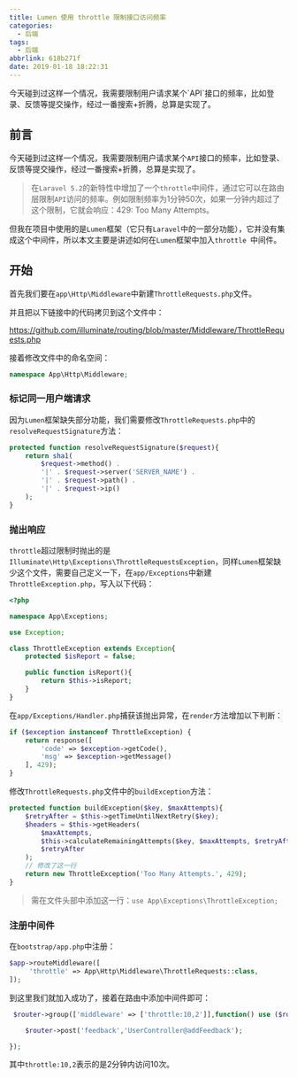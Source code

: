 ```yaml
---
title: Lumen 使用 throttle 限制接口访问频率
categories:
  - 后端
tags:
  - 后端
abbrlink: 618b271f
date: 2019-01-18 18:22:31
---
```


<div class="excerpt">
    今天碰到过这样一个情况，我需要限制用户请求某个`API`接口的频率，比如登录、反馈等提交操作，经过一番搜索+折腾，总算是实现了。
</div>
<!-- more -->

## 前言

今天碰到过这样一个情况，我需要限制用户请求某个`API`接口的频率，比如登录、反馈等提交操作，经过一番搜索+折腾，总算是实现了。

> 在`Laravel 5.2`的新特性中增加了一个`throttle`中间件，通过它可以在路由层限制`API`访问的频率。例如限制频率为1分钟50次，如果一分钟内超过了这个限制，它就会响应：429: Too Many Attempts。

但我在项目中使用的是`Lumen`框架（它只有`Laravel`中的一部分功能），它并没有集成这个中间件，所以本文主要是讲述如何在`Lumen`框架中加入`throttle `中间件。

## 开始

首先我们要在`app\Http\Middleware`中新建`ThrottleRequests.php`文件。

并且把以下链接中的代码拷贝到这个文件中：

https://github.com/illuminate/routing/blob/master/Middleware/ThrottleRequests.php

接着修改文件中的命名空间：

```php
namespace App\Http\Middleware;
```

### 标记同一用户端请求

因为`Lumen`框架缺失部分功能，我们需要修改`ThrottleRequests.php`中的`resolveRequestSignature`方法：

```php
protected function resolveRequestSignature($request){
    return sha1(
        $request->method() .
        '|' . $request->server('SERVER_NAME') .
        '|' . $request->path() .
        '|' . $request->ip()
    );
}
```

### 抛出响应

`throttle`超过限制时抛出的是`Illuminate\Http\Exceptions\ThrottleRequestsException`，同样`Lumen`框架缺少这个文件，需要自己定义一下，在`app/Exceptions`中新建`ThrottleException.php`，写入以下代码：

```php
<?php

namespace App\Exceptions;

use Exception;

class ThrottleException extends Exception{
    protected $isReport = false;

    public function isReport(){
        return $this->isReport;
    }
}
```

在`app/Exceptions/Handler.php`捕获该抛出异常，在`render`方法增加以下判断：

```php
if ($exception instanceof ThrottleException) {
	return response([
        'code' => $exception->getCode(),
        'msg' => $exception->getMessage()
	], 429);
}
```

修改`ThrottleRequests.php`文件中的`buildException`方法：

```php
protected function buildException($key, $maxAttempts){
	$retryAfter = $this->getTimeUntilNextRetry($key);
	$headers = $this->getHeaders(
        $maxAttempts,
        $this->calculateRemainingAttempts($key, $maxAttempts, $retryAfter),
        $retryAfter
    );
    // 修改了这一行
  	return new ThrottleException('Too Many Attempts.', 429);
}
```

> 需在文件头部中添加这一行：`use App\Exceptions\ThrottleException;`

### 注册中间件

在`bootstrap/app.php`中注册：

```php
$app->routeMiddleware([
     'throttle' => App\Http\Middleware\ThrottleRequests::class,
]);
```

到这里我们就加入成功了，接着在路由中添加中间件即可：

```php
 $router->group(['middleware' => ['throttle:10,2']],function() use ($router){

	$router->post('feedback','UserController@addFeedback');

});
```

其中`throttle:10,2`表示的是2分钟内访问10次。

